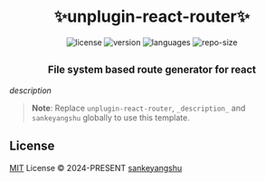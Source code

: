 <h1 align="center">✨unplugin-react-router✨</h1>

<p align="center">
  <img src="https://img.shields.io/github/license/sankeyangshu/unplugin-react-router?colorA=363a4f&colorB=8CB90E&style=for-the-badge" alt="license" />
  <img src="https://img.shields.io/github/package-json/v/sankeyangshu/unplugin-react-router?colorA=363a4f&colorB=f5a97f&style=for-the-badge" alt="version" />
  <img src="https://img.shields.io/github/languages/top/sankeyangshu/unplugin-react-router?colorA=363a4f&colorB=1278B9&style=for-the-badge" alt="languages" />
  <img src="https://img.shields.io/github/repo-size/sankeyangshu/unplugin-react-router?colorA=363a4f&colorB=1278B9&style=for-the-badge" alt="repo-size" />
</p>

<h2 align="center">
<sub>File system based route generator for react</sub>
</h2>

_description_

> **Note**:
> Replace `unplugin-react-router`, `_description_` and `sankeyangshu` globally to use this template.

## License

[MIT](./LICENSE) License © 2024-PRESENT [sankeyangshu](https://github.com/sankeyangshu)
